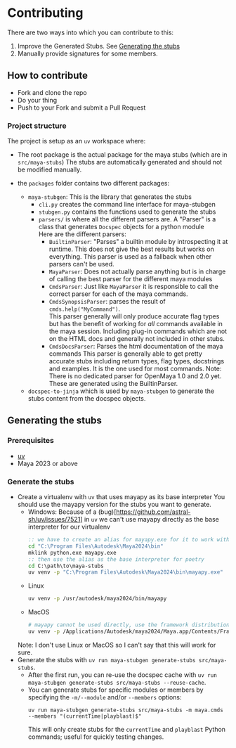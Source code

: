 # Contributing

There are two ways into which you can contribute to this:

1. Improve the Generated Stubs.
    See [Generating the stubs](#generating-the-stubs)
2. Manually provide signatures for some members.

## How to contribute

- Fork and clone the repo
- Do your thing
- Push to your Fork and submit a Pull Request

### Project structure
The project is setup as an `uv` workspace where:

- The root package is the actual package for the maya stubs (which are in `src/maya-stubs`)
  The stubs are automatically generated and should not be modified manually.

- the `packages` folder contains two different packages:
  - `maya-stubgen`: This is the library that generates the stubs
    - `cli.py` creates the command line interface for maya-stubgen
    - `stubgen.py` contains the functions used to generate the stubs
    - `parsers/` is where all the different parsers are.
      A "Parser" is a class that generates `Docspec` objects for a python module  
      Here are the different parsers:
        - `BuiltinParser`: "Parses" a builtin module by introspecting it at runtime.
        This does not give the best results but works on everything.
        This parser is used as a fallback when other parsers can't be used.
        - `MayaParser`: Does not actually parse anything but is in charge of calling the best parser for the different maya modules
        - `CmdsParser`: Just like `MayaParser` it is responsible to call the correct parser for each of the maya commands.
        - `CmdsSynopsisParser`: parses the result of `cmds.help("MyCommand")`.  
            This parser generally will only produce accurate flag types but has the benefit of working for _all_ commands available in the maya session. 
            Including plug-in commands which are not on the HTML docs and generally not included in other stubs.
        - `CmdsDocsParser`: Parses the html documentation of the maya commands
          This parser is generally able to get pretty accurate stubs including return types, flag types, docstrings and examples.
          It is the one used for most commands.
      Note: There is no dedicated parser for OpenMaya 1.0 and 2.0 yet.
      These are generated using the BuiltinParser.
  - `docspec-to-jinja` which is used by `maya-stubgen` to generate the stubs content from the docspec objects.


## Generating the stubs

### Prerequisites

- [uv](https://docs.astral.sh/uv/)
- Maya 2023 or above

### Generate the stubs

- Create a virtualenv with `uv` that uses mayapy as its base interpreter
  You should use the mayapy version for the stubs you want to generate.
    - Windows:
      Because of a (bug)[https://github.com/astral-sh/uv/issues/7521] in `uv` we can't use mayapy directly as the base interpreter for our virtualenv  
      ```bat
      :: we have to create an alias for mayapy.exe for it to work with venv
      cd "C:\Program Files\Autodesk\Maya2024\bin"
      mklink python.exe mayapy.exe
      :: then use the alias as the base interpreter for poetry
      cd C:\path\to\maya-stubs
      uv venv -p "C:\Program Files\Autodesk\Maya2024\bin\mayapy.exe"
      ```
    - Linux
      ```bash
      uv venv -p /usr/autodesk/maya2024/bin/mayapy
      ```
    - MacOS
      ```bash
      # mayapy cannot be used directly, use the framework distribution instead
      uv venv -p /Applications/Autodesk/maya2024/Maya.app/Contents/Frameworks/Python.framework/Versions/Current/bin/python3
      ```
    Note: I don't use Linux or MacOS so I can't say that this will work for sure.
- Generate the stubs with `uv run maya-stubgen generate-stubs src/maya-stubs`.
    - After the first run, you can re-use the docspec cache with `uv run maya-stubgen generate-stubs src/maya-stubs --reuse-cache`.
    - You can generate stubs for specific modules or members by specifying the `-m/--module` and/or `--members` options:
      ```
      uv run maya-stubgen generate-stubs src/maya-stubs -m maya.cmds --members "(currentTime|playblast)$"
      ```
      This will only create stubs for the `currentTime` and `playblast` Python commands; useful for quickly testing changes.
